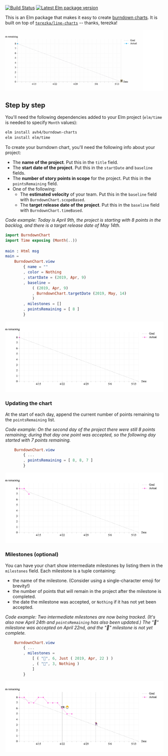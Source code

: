 [![Build Status](https://travis-ci.org/avh4/burndown-charts.svg?branch=master)](https://travis-ci.org/avh4/burndown-charts)
[![Latest Elm package version](https://img.shields.io/elm-package/v/avh4/burndown-charts.svg?label=elm)](https://package.elm-lang.org/packages/avh4/burndown-charts/latest/
)

This is an Elm package that makes it easy to create [burndown charts](https://en.wikipedia.org/wiki/Burn_down_chart).
It is built on top of [`terezka/line-charts`](https://package.elm-lang.org/packages/terezka/line-charts/latest/) -- thanks, terezka!

![](https://github.com/avh4/burndown-charts/raw/master/screenshot.gif)


## Step by step

You'll need the following dependencies added to your Elm project (`elm/time` is needed to specify `Month` values):

```sh
elm install avh4/burndown-charts
elm install elm/time
```

To create your burndown chart, you'll need the following info about your project:

- The **name of the project**. Put this in the `title` field.
- The **start date of the project**.  Put this in the `startDate` and `baseline` fields.
- The **number of story points in scope** for the project.  Put this in the `pointsRemaining` field.
- One of the following:
    - The **estimated velocity** of your team.  Put this in the `baseline` field with `BurndownChart.scopeBased`.
    - The **target release date of the project**.  Put this in the `baseline` field with `BurndownChart.timeBased`.

*Code example: Today is April 9th, the project is starting with 8 points in the backlog, and there is a target release date of May 14th.*

```elm
import BurndownChart
import Time exposing (Month(..))

main : Html msg
main =
    BurndownChart.view
        { name = ""
        , color = Nothing
        , startDate = (2019, Apr, 9)
        , baseline =
            ( (2019, Apr, 9)
            , BurndownChart.targetDate (2019, May, 14)
            )
        , milestones = []
        , pointsRemaining = [ 8 ]
        }
```

![image of the resulting burndown chart for the project setup code example](https://github.com/avh4/burndown-charts/raw/master/basic.png)


### Updating the chart

At the start of each day, append the current number of points remaining to the `pointsRemaining` list.

*Code example: On the second day of the project there were still 8 points remaining; during that day one point was accepted, so the following day started with 7 points remaining.*

```elm
    BurndownChart.view
        { ...
        , pointsRemaining = [ 8, 8, 7 ]
        }
```

![image of the resulting burndown chart for the "update the chart" code example](https://github.com/avh4/burndown-charts/raw/master/updated-points.png)


### Milestones (optional)

You can have your chart show intermediate milestones by listing them in the `milestones` field.  Each milestone is a tuple containing:

- the name of the milestone.  (Consider using a single-character emoji for brevity!)
- the number of points that will remain in the project after the milestone is completed.
- the date the milestone was accepted, or `Nothing` if it has not yet been accepted.

*Code example: Two intermediate milestones are now being tracked.  (It's also now April 24th and `pointsRemaining` has also been updated.)  The "🐣" milestone was accepted on April 22nd, and the "🕺" milestone is not yet complete.*

```elm
    BurndownChart.view
        { ...
        , milestones =
            [ ( "🐣", 6, Just ( 2019, Apr, 22 ) )
            , ( "🕺", 3, Nothing )
            ]
        }
```

![image of the resulting burndown chart for the "milestones" code example](https://github.com/avh4/burndown-charts/raw/master/milestones.png)
